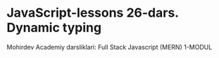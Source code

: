 # JavaScript-lessons 26-dars. Dynamic typing
Mohirdev Academiy darsliklari: Full Stack Javascript (MERN) 1-MODUL

